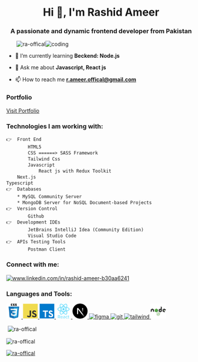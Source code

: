 <h1 align="center">Hi 👋, I'm Rashid Ameer</h1>
<h3 align="center">A passionate and dynamic frontend developer from Pakistan</h3>

<img align="right" alt="coding" width="400" src="https://camo.githubusercontent.com/a4c584bce1c41271485d28f92aaf9f581b3c88b68ca723b6edfd58b4ba988c2b/68747470733a2f2f63646e2e6472696262626c652e636f6d2f75736572732f313138373833362f73637265656e73686f74732f363533393432392f70726f6772616d65722e676966">

<p align="right"> <img src="https://komarev.com/ghpvc/?username=ra-offical&label=Profile%20views&color=0e75b6&style=flat" alt="ra-offical" /> </p>


  
- 🌱 I’m currently learning **Beckend: Node.js**

- 💬 Ask me about **Javascript, React js**

- 📫 How to reach me **r.ameer.offical@gmail.com**

### Portfolio    
[Visit Portfolio](https://rashidameer.netlify.app/)


### Technologies I am working with:
    👉  Front End
            HTML5
            CSS ======> SASS Framework
            Tailwind Css
            Javascript
                React js with Redux Toolkit
		Next.js
  	Typescript
    👉  Databases
	    * MySQL Community Server
 	    * MongoDB Server for NoSQL Document-based Projects
    👉  Version Control
            Github
    👉  Development IDEs
            JetBrains IntelliJ Idea (Community Edition)
            Visual Studio Code
    👉  APIs Testing Tools
            Postman Client


<div>
<h3 align="left">Connect with me:</h3>
<p align="left">
<a href="https://linkedin.com/in/www.linkedin.com/in/rashid-ameer-b30aa6241" target="blank"><img align="center" src="https://raw.githubusercontent.com/rahuldkjain/github-profile-readme-generator/master/src/images/icons/Social/linked-in-alt.svg" alt="www.linkedin.com/in/rashid-ameer-b30aa6241" height="30" width="40" /></a>
</p>
</div>



<h3 align="left">Languages and Tools:</h3>
<p align="left"> 
	

 <a href="https://www.w3schools.com/css/" target="_blank" rel="noreferrer">
	 <img src="https://raw.githubusercontent.com/devicons/devicon/master/icons/css3/css3-original-wordmark.svg" alt="css3" width="40" height="40"/> 
</a>
 <a href="https://developer.mozilla.org/en-US/docs/Web/JavaScript" target="_blank" rel="noreferrer"> 
	<img src="https://raw.githubusercontent.com/devicons/devicon/master/icons/javascript/javascript-original.svg" alt="javascript" width="40" height="40"/>
 </a>
  <a href="https://developer.mozilla.org/en-US/docs/Web/JavaScript" target="_blank" rel="noreferrer"> 
	<img src="https://raw.githubusercontent.com/devicons/devicon/master/icons/typescript/typescript-original.svg" alt="typescript" width="40" height="40"/>
 <a/>
 <a href="https://reactjs.org/" target="_blank" rel="noreferrer"> 
	<img src="https://raw.githubusercontent.com/devicons/devicon/master/icons/react/react-original-wordmark.svg" alt="react" width="40" height="40"/>
 </a> 
<a href="https://redux.js.org" target="_blank" rel="noreferrer">
	 <img src="https://raw.githubusercontent.com/devicons/devicon/master/icons/nextjs/nextjs-original.svg" alt="nextjs" width="40" height="40"/>
</a>
<a href="https://www.figma.com/" target="_blank" rel="noreferrer"> 
	<img src="https://www.vectorlogo.zone/logos/figma/figma-icon.svg" alt="figma" width="40" height="40"/> 
</a>
 <a href="https://git-scm.com/" target="_blank" rel="noreferrer"> 
	<img src="https://www.vectorlogo.zone/logos/git-scm/git-scm-icon.svg" alt="git" width="40" height="40"/> 
</a>
	 <a href="https://tailwindcss.com/" target="_blank" rel="noreferrer"> 
<img src="https://www.vectorlogo.zone/logos/tailwindcss/tailwindcss-icon.svg" alt="tailwind" width="40" height="40"/> 
</a>
<a href="https://nodejs.org" target="_blank" rel="noreferrer">
 <img src="https://raw.githubusercontent.com/devicons/devicon/master/icons/nodejs/nodejs-original-wordmark.svg" alt="nodejs" width="40" height="40"/>
 </a>
 </p>



<p>&nbsp;<img align="center" src="https://github-readme-stats.vercel.app/api?username=ra-offical&show_icons=true&locale=en" alt="ra-offical" /></p>

<p><img align="center" src="https://github-readme-streak-stats.herokuapp.com/?user=ra-offical&" alt="ra-offical" /></p>
<!-- [![trophy](https://github-profile-trophy.vercel.app/?username=ra-offical)](https://github.com/ra-offical/github-profile-trophy) -->
<p align="left"> <a href="https://github.com/ra-offical/github-profile-trophy"><img src="https://github-profile-trophy.vercel.app/?username=ra-offical" alt="ra-offical" /></a> </p>
